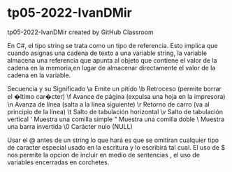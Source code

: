 # tp05-2022-IvanDMir
tp05-2022-IvanDMir created by GitHub Classroom

En C#, el tipo string se trata como un tipo de referencia. Esto implica que cuando asignas
una cadena de texto a una variable string, la variable almacena una referencia que apunta al
objeto que contiene el valor de la cadena en la memoria,en lugar
de almacenar directamente el valor de la cadena en la variable.

Secuencia y su	Significado
\a	Emite un pitido
\b	Retroceso (permite borrar el �ltimo car�cter)
\f	Avance de página (expulsa una hoja en la impresora)
\n	Avanza de línea (salta a la línea siguiente)
\r	Retorno de carro (va al principio de la línea)
\t	Salto de tabulación horizontal
\v	Salto de tabulación vertical
\'	Muestra una comilla simple
\"	Muestra una comilla doble
\\	Muestra una barra invertida
\0	Carácter nulo (NULL)

Usar el @ antes de un string lo que hará es que se omitiran cualquier tipo de caracter especial usado 
en la escritura y lo escribirá tal cual.
El uso de $ nos permite la opcion de incluir en medio de sentencias , el uso de variables encerradas en corchetes.
